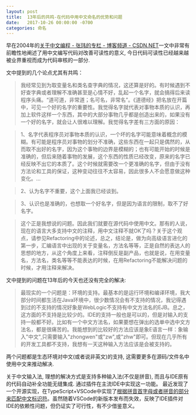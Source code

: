 ```yaml
---
layout: post
title:  13年后的共鸣-在代码中用中文命名的优势和问题
date:   2017-10-26 00:00:00 -0700
categories: 命名
---
```


早在2004年的[关于中文编程 - 张玮的专栏 - 博客频道 - CSDN.NET](blog.csdn.net/zhangweis/article/details/55213)一文中非常有前瞻性地阐述了用中文编写代码对改善可读性的意义, 今日代码可读性已经越来越被业界重视而成为代码审核的一部分.

文中提到的几个论点尤其有共鸣：
> 我经常见到为取变量名和类名查字典的情况，这还算是好的。有时候遇到不好查字典或者理解不准确甚至是心情不好，乱起一个名字，就会搞得后来读程序头痛。“道可道，非常道；名可名，非常名”。《道德经》把名放在开篇中，可见一个好的名字的重要性。我觉得名字就代表对事物本质的认识，再加上软件这样一个东西，其中的大部分事物几乎都是创造出来的，如果没有一个好的名字，就会让人很难以理解。我觉得名字差有三方面的原因：

> 1、名字代表程序员对事物本质的认识，一个坏的名字可能意味着概念的模糊。有可能是程序员对事物的划分不准确，这些东西在一起只是偶然的，从而取不出好的名字，因为这个事物的边界是模糊的；也有可能开始的时候是准确的，但后来随着事物的发展，这个东西的性质已经改变，原来的名字已经反映不出它的本质了。这个时候就需要改一个更准确的名字，但由于没有方法论和工具的保证，这种变动往往不太容易，因此很多人不会愿意做这种变化。...

> 2、认为名字不重要，这个上面我已经谈到。

> 3、认识也是准确的，也想取一个好名字，但是因为语言的限制，取不了好名字。

>这个正是我想说的问题。因此我们就要在源代码中使用中文。那有的人说，现在的语言大多支持中文的注释，用中文注释不就OK了吗？关于这个观点，请参见Refactoring中的论述，总之，结论是，做为向高级语言进化的第一步，汇编语言中出现的关于变量名，方法名等等，正是自然的表达人的思想的地方，从这个角度上来看，注释倒反是副产品，也就是说，在用变量名，方法名，类名等等不能表达的时候，在用Refactoring不能解决问题的时候，才用注释来解决。

文中提到的问题在13年后的今天也还没有完全的解决:

> 最现实的一个问题是：环境的支持。最基本的是运行环境和编译环境，我大部分时间都生活在Java环境中，很少数情况会有不支持的情况，我记得遇到过的不支持的情况好象是WebLogic不支持有中文方法名的EJB。总之，这方面的不支持是比较少的。IDE的支持一般也是可以的，但是对输入的支持一般都不好。比如有一个中文方法名，如果要想在弹出的选单中选中文方法名，都是很痛苦的。我能想到的比较好的方法应该是象E语言一样：象输入"中文",只需要输入"zhongwen"或"zw",或"zhw"即可。但现在几乎所有的开发工具都不支持，我想有一天这种输入方法应该是会被支持的。

两个问题都是生态环境对中文(或者说非英文)的支持, 这需要更多在源码/文件名中使用中文来推动解决.

关于中文输入法, 理想的解决方式是支持多种输入法(不仅是拼音), 而且与IDE原有的代码自动补全功能无缝集成. 通过插件在主流IDE中实现这一功能。 最近发现了一个开源实现，在TypeScript+VSCode中实现了[根据拼音首字母或者拼音的部分来匹配中文标识符](https://github.com/program-in-chinese/overview/issues/11#issuecomment-320431936)。虽然随着VSCode的新版本发布而失效，反映了IDE插件对IDE的依赖性问题，但仍证实了可行性，有不少借鉴意义。